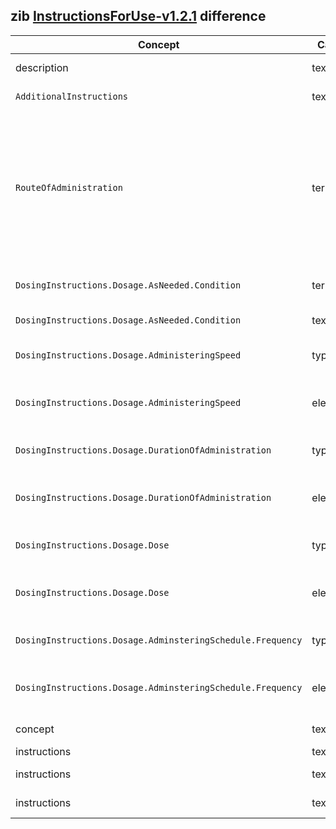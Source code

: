 ## zib [InstructionsForUse-v1.2.1](https://zibs.nl/wiki/InstructionsForUse-v1.2.1(2020EN)) difference

| Concept         | Category          | Description                             | 
|-----------------|-------------------|-----------------------------------------|
| description | textual | Removed guidance regarding Dutch codes. |
|`AdditionalInstructions` | textual | Removed text regarding the G-standard. |
| `RouteOfAdministration` | terminology | Replaced Dutch valueSet with the SNOMED hierarchy containing descendents of 284009009 (Route of administration value) ([zib ticket #1781](https://bits.nictiz.nl/browse/ZIB-1781)). Renamed ValueSet name RouteOfAdministration to RouteOfMedicationAdministration as there is an identically named valueSet (in HdBe-DrugUse) and to reuse it both here and in MedicationAdministration. |
| `DosingInstructions.Dosage.AsNeeded.Condition` | terminology | TO-DO: Replace Dutch valueSet with Belgium or international codes ([zib ticket #1781](https://bits.nictiz.nl/browse/ZIB-1781)). |
| `DosingInstructions.Dosage.AsNeeded.Condition` | textual | Removed text regarding the specific Dutch codes. |
|`DosingInstructions.Dosage.AdministeringSpeed` | type | Replaced type BackboneElement with Range type and added  HdBe-Range partial CBB. |
|`DosingInstructions.Dosage.AdministeringSpeed` | element | Removed elements minimumValue, maximumValue and nominalValue as they are defined within the HdBe-Range. |
|`DosingInstructions.Dosage.DurationOfAdministration` | type | Replaced type BackboneElement with Range type and added HdBe-TimeInterval partial CBB. |
|`DosingInstructions.Dosage.DurationOfAdministration` | element | Removed elements startDateTime, endDateTime and duration as they are defined within the HdBe-TimeInterval. |
|`DosingInstructions.Dosage.Dose` | type | Replaced type BackboneElement with Range type and added HdBe-Range datatype CBB. |
|`DosingInstructions.Dosage.Dose` | element | Removed elements minimumValue, maximumValue and nominalValue as they are defined within the HdBe-Range. |
|`DosingInstructions.Dosage.AdminsteringSchedule.Frequency` | type | Replaced type BackboneElement with Range type and added HdBe-Range partial CBB. |
|`DosingInstructions.Dosage.AdminsteringSchedule.Frequency` | element | Removed elements minimumValue, maximumValue and nominalValue as they are defined within the HdBe-Range. |
| concept | textual | Added a period after 'This is a partial information model'. |
| instructions | textual | Replaced 'eg' with 'e.g.'. |
| instructions | textual | Replaced 'tablets.As' with 'tablets. As'. |
| instructions | textual | Replaced 'delivery.The system' with 'delivery. The system'. |
